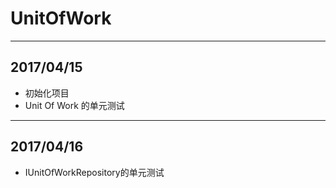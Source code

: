 ﻿# UnitOfWork

***
## 2017/04/15
* 初始化项目
* Unit Of Work 的单元测试
***
## 2017/04/16
* IUnitOfWorkRepository的单元测试